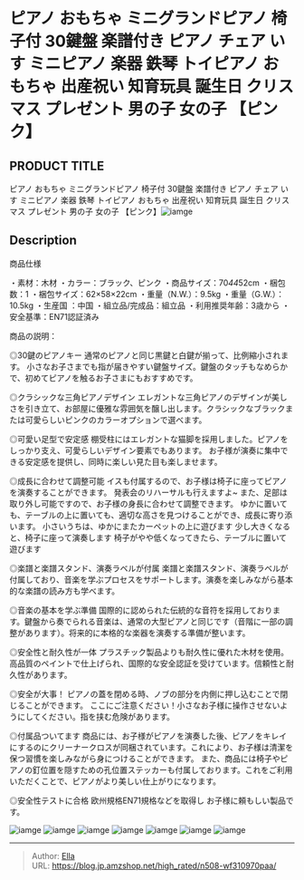# ピアノ おもちゃ ミニグランドピアノ 椅子付 30鍵盤 楽譜付き ピアノ チェア いす ミニピアノ 楽器 鉄琴 トイピアノ おもちゃ 出産祝い 知育玩具 誕生日 クリスマス プレゼント 男の子 女の子 【ピンク】


## PRODUCT TITLE 

ピアノ おもちゃ ミニグランドピアノ 椅子付 30鍵盤 楽譜付き ピアノ チェア いす ミニピアノ 楽器 鉄琴 トイピアノ おもちゃ 出産祝い 知育玩具 誕生日 クリスマス プレゼント 男の子 女の子 【ピンク】![iamge](https://b2bfiles1.gigab2b.cn/image/wkseller/304/20231117_6b90d32c4fb0f4e3a17159819c206873.jpg)

## Description

商品仕様

・素材：木材
・カラー：ブラック、ピンク
・商品サイズ：70*44*52cm
・梱包数：1
・梱包サイズ：62×58×22cm
・重量（N.W.）：9.5kg
・重量（G.W.）：10.5kg
・生産国 ：中国
・組立品/完成品：組立品
・利用推奨年齢：3歳から
・安全基準：EN71認証済み




商品の説明：

◎30鍵のピアノキー
通常のピアノと同じ黒鍵と白鍵が揃って、比例縮小されます。
小さなお子さまでも指が届きやすい鍵盤サイズ。鍵盤のタッチもなめらかで、初めてピアノを触るお子さまにもおすすめです。

◎クラシックな三角ピアノデザイン
エレガントな三角ピアノのデザインが美しさを引き立て、お部屋に優雅な雰囲気を醸し出します。クラシックなブラックまたは可愛らしいピンクのカラーオプションで選べます。

◎可愛い足型で安定感
棚受柱にはエレガントな猫脚を採用しました。ピアノをしっかり支え、可愛らしいデザイン要素でもあります。
お子様が演奏に集中できる安定感を提供し、同時に楽しい見た目も楽しませます。

◎成長に合わせて調整可能
イスも付属するので、お子様は椅子に座ってピアノを演奏することができます。
発表会のリハーサルも行えますよ~
また、足部は取り外し可能ですので、お子様の身長に合わせて調整できます。
ゆかに置いても、テーブルの上に置いても、適切な高さを見つけることができ、成長に寄り添います。
小さいうちは、ゆかにまたカーペットの上に遊びます
少し大きくなると、椅子に座って演奏します
椅子がやや低くなってきたら、テーブルに置いて遊びます

◎楽譜と楽譜スタンド、演奏ラベルが付属
楽譜と楽譜スタンド、演奏ラベルが付属しており、音楽を学ぶプロセスをサポートします。演奏を楽しみながら基本的な楽譜の読み方も学べます。

◎音楽の基本を学ぶ準備
国際的に認められた伝統的な音符を採用しております。鍵盤から奏でられる音楽は、通常の大型ピアノと同じです（音階に一部の調整があります）。将来的に本格的な楽器を演奏する準備が整います。

◎安全性と耐久性が一体
プラスチック製品よりも耐久性に優れた木材を使用。高品質のペイントで仕上げられ、国際的な安全認証を受けています。信頼性と耐久性があります。

◎安全が大事！
ピアノの蓋を閉める時、ノブの部分を内側に押し込むことで閉じることができます。
ここにご注意ください！小さなお子様に操作させないようにしてください。指を挟む危険があります。

◎付属品ついてます
商品には、お子様がピアノを演奏した後、ピアノをキレイにするのにクリーナークロスが同梱されています。これにより、お子様は清潔を保つ習慣を楽しみながら身につけることができます。
また、商品には椅子やピアノの釘位置を隠すための孔位置ステッカーも付属しております。これをご利用いただくことで、ピアノがより美しい仕上がりになります。

◎安全性テストに合格
欧州規格EN71規格などを取得し
お子様に頼もしい製品です。









![iamge](https://b2bfiles1.gigab2b.cn/image/wkseller/304/20230920_e4ae4bd0a827073ce508a8b0668c537f.jpg)
![iamge](https://b2bfiles1.gigab2b.cn/image/wkseller/304/20230920_b2111f8b48a161f7c5fe267d82d4108f.jpg)
![iamge](https://b2bfiles1.gigab2b.cn/image/wkseller/304/20230920_0c448c719e4e3e8c16b7e7a071241795.jpg)
![iamge](https://b2bfiles1.gigab2b.cn/image/wkseller/304/20230920_666bdc216db43b7d44eb00659cc24be4.jpg)
![iamge](https://b2bfiles1.gigab2b.cn/image/wkseller/304/20230920_07369db6414c4d3cc18d07275af81bcf.jpg)
![iamge](https://b2bfiles1.gigab2b.cn/image/wkseller/304/20230920_1e314dca2ae059b18a2431da83f7bbce.jpg)
![iamge](https://b2bfiles1.gigab2b.cn/image/wkseller/304/20231117_5db0101cb9e86af8a67ae19998b5c1d7.jpg)


---

> Author: [Ella](https://blog.jp.amzshop.net/)  
> URL: https://blog.jp.amzshop.net/high_rated/n508-wf310970paa/  

